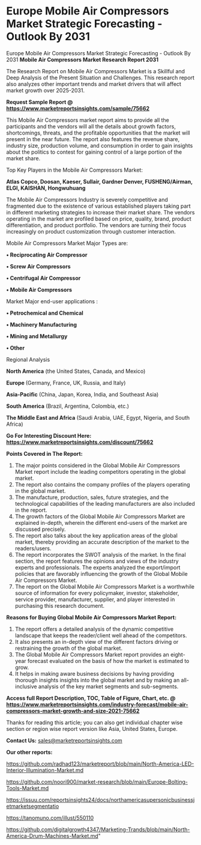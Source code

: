 # Europe Mobile Air Compressors Market Strategic Forecasting - Outlook By 2031
 Europe Mobile Air Compressors Market Strategic Forecasting - Outlook By 2031
<strong>Mobile Air Compressors Market Research Report 2031</strong>

The Research Report on Mobile Air Compressors Market is a Skillful and Deep Analysis of the Present Situation and Challenges. This research report also analyzes other important trends and market drivers that will affect market growth over 2025-2031.

<strong>Request Sample Report @ <a href=https://www.marketreportsinsights.com/sample/75662>https://www.marketreportsinsights.com/sample/75662</a></strong>

This Mobile Air Compressors market report aims to provide all the participants and the vendors will all the details about growth factors, shortcomings, threats, and the profitable opportunities that the market will present in the near future. The report also features the revenue share, industry size, production volume, and consumption in order to gain insights about the politics to contest for gaining control of a large portion of the market share.

Top Key Players in the Mobile Air Compressors Market:

<strong>Atlas Copco, Doosan, Kaeser, Sullair, Gardner Denver, FUSHENG/Airman, ELGI, KAISHAN, Hongwuhuang</strong>

The Mobile Air Compressors Industry is severely competitive and fragmented due to the existence of various established players taking part in different marketing strategies to increase their market share. The vendors operating in the market are profiled based on price, quality, brand, product differentiation, and product portfolio. The vendors are turning their focus increasingly on product customization through customer interaction.

Mobile Air Compressors Market Major Types are:

<strong>• Reciprocating Air Compressor

• Screw Air Compressors

• Centrifugal Air Compressor

• Mobile Air Compressors</strong>

Market Major end-user applications :

<strong>• Petrochemical and Chemical

• Machinery Manufacturing

• Mining and Metallurgy

• Other</strong>

Regional Analysis

</u><strong><b>North America</b></strong> (the United States, Canada, and Mexico)

<strong><b>Europe </b></strong>(Germany, France, UK, Russia, and Italy)

<strong><b>Asia-Pacific</b></strong> (China, Japan, Korea, India, and Southeast Asia)

<strong><b>South America</b></strong> (Brazil, Argentina, Colombia, etc.)

<strong><b>The Middle East and Africa</b></strong> (Saudi Arabia, UAE, Egypt, Nigeria, and South Africa)

<strong>Go For Interesting Discount Here: <a href=https://www.marketreportsinsights.com/discount/75662>https://www.marketreportsinsights.com/discount/75662</a></strong>

<strong>Points Covered in The Report:</strong>
<ol>
  <li>The major points considered in the Global Mobile Air Compressors Market report include the leading competitors operating in the global market.</li>
  <li>The report also contains the company profiles of the players operating in the global market.</li>
  <li>The manufacture, production, sales, future strategies, and the technological capabilities of the leading manufacturers are also included in the report.</li>
  <li>The growth factors of the Global Mobile Air Compressors Market are explained in-depth, wherein the different end-users of the market are discussed precisely.</li>
  <li>The report also talks about the key application areas of the global market, thereby providing an accurate description of the market to the readers/users.</li>
  <li>The report incorporates the SWOT analysis of the market. In the final section, the report features the opinions and views of the industry experts and professionals. The experts analyzed the export/import policies that are favorably influencing the growth of the Global Mobile Air Compressors Market.</li>
  <li>The report on the Global Mobile Air Compressors Market is a worthwhile source of information for every policymaker, investor, stakeholder, service provider, manufacturer, supplier, and player interested in purchasing this research document.</li>
</ol>
<strong>Reasons for Buying Global Mobile Air Compressors Market Report:</strong>

<ol>
  <li>The report offers a detailed analysis of the dynamic competitive landscape that keeps the reader/client well ahead of the competitors.</li>
  <li>It also presents an in-depth view of the different factors driving or restraining the growth of the global market.</li>
  <li>The Global Mobile Air Compressors Market report provides an eight-year forecast evaluated on the basis of how the market is estimated to grow.</li>
  <li>It helps in making aware business decisions by having providing thorough insights insights into the global market and by making an all-inclusive analysis of the key market segments and sub-segments.</li>
</ol>
<strong>Access full Report Description, TOC, Table of Figure, Chart, etc. @ <a href=https://www.marketreportsinsights.com/industry-forecast/mobile-air-compressors-market-growth-and-size-2021-75662>https://www.marketreportsinsights.com/industry-forecast/mobile-air-compressors-market-growth-and-size-2021-75662</a></strong>


Thanks for reading this article; you can also get individual chapter wise section or region wise report version like Asia, United States, Europe.

<strong>Contact Us:</strong>
sales@marketreportsinsights.com

<strong>Our other reports:</strong>

<a href=https://github.com/radhad123/marketreport/blob/main/North-America-LED-Interior-Illumination-Market.md>https://github.com/radhad123/marketreport/blob/main/North-America-LED-Interior-Illumination-Market.md</a>

<a href=https://github.com/noori900/market-research/blob/main/Europe-Bolting-Tools-Market.md>https://github.com/noori900/market-research/blob/main/Europe-Bolting-Tools-Market.md</a>

<a href=https://issuu.com/reportsinsights24/docs/northamericasupersonicbusinessjetmarketsegmentatio>https://issuu.com/reportsinsights24/docs/northamericasupersonicbusinessjetmarketsegmentatio</a>

<a href=https://tanomuno.com/illust/550110>https://tanomuno.com/illust/550110</a>

<a href=https://github.com/digitalgrowth4347/Marketing-Trands/blob/main/North-America-Drum-Machines-Market.md>https://github.com/digitalgrowth4347/Marketing-Trands/blob/main/North-America-Drum-Machines-Market.md</a>"

